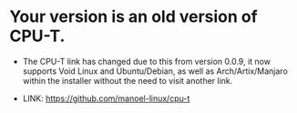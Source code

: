 # Your version is an old version of CPU-T.

- The CPU-T link has changed due to this from version 0.0.9, it now supports Void Linux and Ubuntu/Debian, as well as Arch/Artix/Manjaro within the installer without the need to visit another link.

- LINK: https://github.com/manoel-linux/cpu-t
